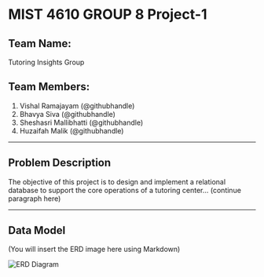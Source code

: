 # MIST 4610 GROUP 8 Project-1

## Team Name:
Tutoring Insights Group

## Team Members:
1. Vishal Ramajayam (@githubhandle)
2. Bhavya Siva (@githubhandle)
3. Sheshasri Mallibhatti (@githubhandle)
4. Huzaifah Malik (@githubhandle)

---

## Problem Description
The objective of this project is to design and implement a relational database to support the core operations of a tutoring center...
(continue paragraph here)

---

## Data Model
(You will insert the ERD image here using Markdown)

![ERD Diagram](path_to_your_image.png)
